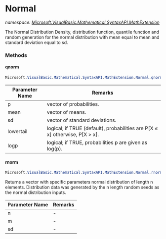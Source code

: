 ﻿# Normal
_namespace: [Microsoft.VisualBasic.Mathematical.SyntaxAPI.MathExtension](./index.md)_

The Normal Distribution
 Density, distribution function, quantile function and random generation for the normal distribution with mean equal to mean and standard deviation equal to sd.



### Methods

#### qnorm
```csharp
Microsoft.VisualBasic.Mathematical.SyntaxAPI.MathExtension.Normal.qnorm(Microsoft.VisualBasic.Mathematical.BasicR.Vector,Microsoft.VisualBasic.Mathematical.BasicR.Vector,System.Int32,System.Boolean,System.Boolean)
```


|Parameter Name|Remarks|
|--------------|-------|
|p|vector of probabilities.|
|mean|vector of means.|
|sd|vector of standard deviations.|
|lowertail|logical; if TRUE (default), probabilities are P[X ≤ x] otherwise, P[X > x].|
|logp|logical; if TRUE, probabilities p are given as log(p).|


#### rnorm
```csharp
Microsoft.VisualBasic.Mathematical.SyntaxAPI.MathExtension.Normal.rnorm(System.Int32,System.Double,System.Double)
```
Returns a vector with specific parameters normal distribution of length n elements.
 Distribution data was generated by the n length random seeds as the normal distribution 
 inputs.

|Parameter Name|Remarks|
|--------------|-------|
|n|-|
|m|-|
|sd|-|



